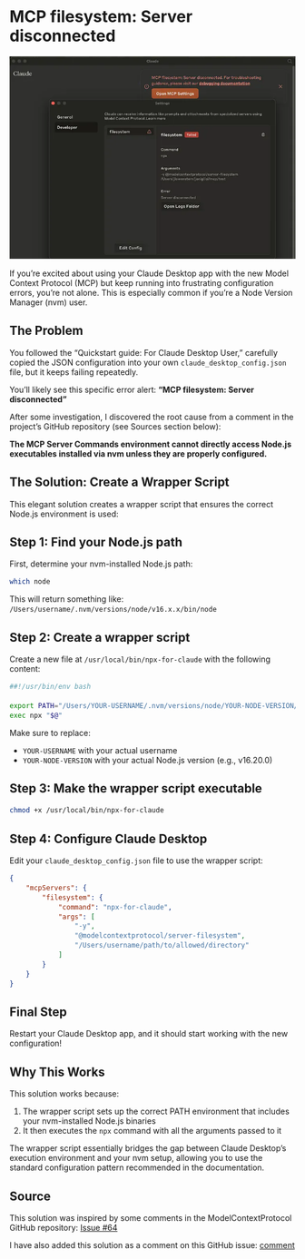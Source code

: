
# **MCP filesystem: Server disconnected**

![](img/cover.png)

If you’re excited about using your Claude Desktop app with the new Model Context Protocol (MCP) but keep running into frustrating configuration errors, you’re not alone. This is especially common if you’re a Node Version Manager (nvm) user.

## The Problem

You followed the “Quickstart guide: For Claude Desktop User,” carefully copied the JSON configuration into your own  `claude_desktop_config.json`  file, but it keeps failing repeatedly.

You’ll likely see this specific error alert:  **“MCP filesystem: Server disconnected”**

After some investigation, I discovered the root cause from a comment in the project’s GitHub repository (see Sources section below):

**The MCP Server Commands environment cannot directly access Node.js executables installed via nvm unless they are properly configured.**

## The Solution: Create a Wrapper Script

This elegant solution creates a wrapper script that ensures the correct Node.js environment is used:

## Step 1: Find your Node.js path

First, determine your nvm-installed Node.js path:

```bash
which node
```

This will return something like:  `/Users/username/.nvm/versions/node/v16.x.x/bin/node`

## Step 2: Create a wrapper script

Create a new file at  `/usr/local/bin/npx-for-claude`  with the following content:
```bash
##!/usr/bin/env bash  
  
export PATH="/Users/YOUR-USERNAME/.nvm/versions/node/YOUR-NODE-VERSION/bin:$PATH"  
exec npx "$@"
```
Make sure to replace:

-   `YOUR-USERNAME`  with your actual username
-   `YOUR-NODE-VERSION`  with your actual Node.js version (e.g., v16.20.0)

## Step 3: Make the wrapper script executable

```bash
chmod +x /usr/local/bin/npx-for-claude
```

## Step 4: Configure Claude Desktop

Edit your  `claude_desktop_config.json`  file to use the wrapper script:
```json
{  
    "mcpServers": {  
        "filesystem": {  
            "command": "npx-for-claude",  
            "args": [  
                "-y",  
                "@modelcontextprotocol/server-filesystem",  
                "/Users/username/path/to/allowed/directory"  
            ]  
        }  
    }  
}
```

## Final Step

Restart your Claude Desktop app, and it should start working with the new configuration!

## Why This Works

This solution works because:

1.  The wrapper script sets up the correct PATH environment that includes your nvm-installed Node.js binaries
2.  It then executes the  `npx`  command with all the arguments passed to it

The wrapper script essentially bridges the gap between Claude Desktop’s execution environment and your nvm setup, allowing you to use the standard configuration pattern recommended in the documentation.

## Source

This solution was inspired by some comments in the ModelContextProtocol GitHub repository:  [Issue #64](https://github.com/modelcontextprotocol/servers/issues/64#issuecomment-2611032995)

I have also added this solution as a comment on this GitHub issue:  [comment](https://github.com/modelcontextprotocol/servers/issues/64#issuecomment-2730913259)
